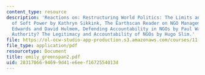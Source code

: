 ```yaml
---
content_type: resource
description: 'Reactions on: Restructuring World Politics: The Limits and Asymmetries
  of Soft Power by Kathryn Sikkink, The Earthscan Reader on NGO Management by Michael
  Edwards and David Hulmem, Defending Accountability in NGOs by Paul Wapner, By What
  Authority? The Legitimacy and Accountability of NGOs by Hugo Slim.'
file: https://ol-ocw-studio-app-production.s3.amazonaws.com/courses/11-363-civil-society-and-the-environment-spring-2005/2831706694699d41e6eef1672554013d_emily_greenspan2.pdf
file_type: application/pdf
resourcetype: Document
title: emily_greenspan2.pdf
uid: 28317066-9469-9d41-e6ee-f1672554013d
---
```

